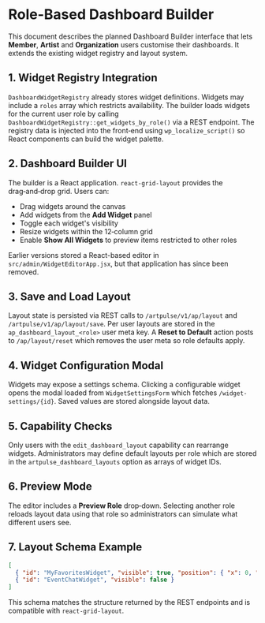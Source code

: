 # Role-Based Dashboard Builder

This document describes the planned Dashboard Builder interface that lets **Member**, **Artist** and **Organization** users customise their dashboards. It extends the existing widget registry and layout system.

## 1. Widget Registry Integration

`DashboardWidgetRegistry` already stores widget definitions. Widgets may include a `roles` array which restricts availability. The builder loads widgets for the current user role by calling `DashboardWidgetRegistry::get_widgets_by_role()` via a REST endpoint. The registry data is injected into the front‑end using `wp_localize_script()` so React components can build the widget palette.

## 2. Dashboard Builder UI

The builder is a React application. `react-grid-layout` provides the drag‑and‑drop grid. Users can:

- Drag widgets around the canvas
- Add widgets from the **Add Widget** panel
- Toggle each widget's visibility
- Resize widgets within the 12‑column grid
- Enable **Show All Widgets** to preview items restricted to other roles

Earlier versions stored a React-based editor in `src/admin/WidgetEditorApp.jsx`, but that application has since been removed.

## 3. Save and Load Layout

Layout state is persisted via REST calls to `/artpulse/v1/ap/layout` and `/artpulse/v1/ap/layout/save`. Per user layouts are stored in the `ap_dashboard_layout_<role>` user meta key. A **Reset to Default** action posts to `/ap/layout/reset` which removes the user meta so role defaults apply.

## 4. Widget Configuration Modal

Widgets may expose a settings schema. Clicking a configurable widget opens the modal loaded from `WidgetSettingsForm` which fetches `/widget-settings/{id}`. Saved values are stored alongside layout data.

## 5. Capability Checks

Only users with the `edit_dashboard_layout` capability can rearrange widgets. Administrators may define default layouts per role which are stored in the `artpulse_dashboard_layouts` option as arrays of widget IDs.

## 6. Preview Mode

The editor includes a **Preview Role** drop‑down. Selecting another role reloads layout data using that role so administrators can simulate what different users see.

## 7. Layout Schema Example

```json
[
  { "id": "MyFavoritesWidget", "visible": true, "position": { "x": 0, "y": 0 }, "size": { "w": 6, "h": 2 } },
  { "id": "EventChatWidget", "visible": false }
]
```

This schema matches the structure returned by the REST endpoints and is compatible with `react-grid-layout`.
